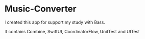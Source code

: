 # Music-Converter
I created this app for support my study with Bass.  

It contains Combine, SwiftUI, CoordinatorFlow, UnitTest and UITest
